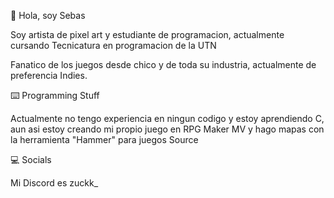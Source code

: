👋 Hola, soy Sebas

Soy artista de pixel art y estudiante de programacion, actualmente cursando Tecnicatura en programacion de la UTN

Fanatico de los juegos desde chico y de toda su industria, actualmente de preferencia Indies.

⌨️ Programming Stuff

Actualmente no tengo experiencia en ningun codigo y estoy aprendiendo C, aun asi estoy creando mi propio juego en RPG Maker MV y hago mapas con la herramienta "Hammer" para juegos Source

💻 Socials

Mi Discord es zuckk_ 
